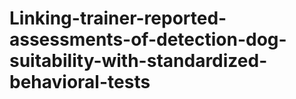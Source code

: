 # Linking-trainer-reported-assessments-of-detection-dog-suitability-with-standardized-behavioral-tests